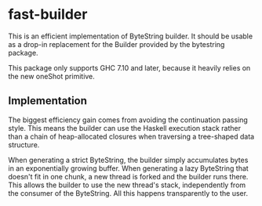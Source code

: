 # fast-builder

This is an efficient implementation of ByteString builder. It should be usable
as a drop-in replacement for the Builder provided by the bytestring package.

This package only supports GHC 7.10 and later, because it heavily relies on the
new oneShot primitive.

## Implementation

The biggest efficiency gain comes from avoiding the continuation passing style.
This means the builder can use the Haskell execution stack rather than a chain
of heap-allocated closures when traversing a tree-shaped data structure.

When generating a strict ByteString, the builder simply accumulates bytes in an
exponentially growing buffer. When generating a lazy ByteString that doesn't
fit in one chunk, a new thread is forked and the builder runs there. This allows
the builder to use the new thread's stack, independently from the consumer of
the ByteString. All this happens transparently to the user.
